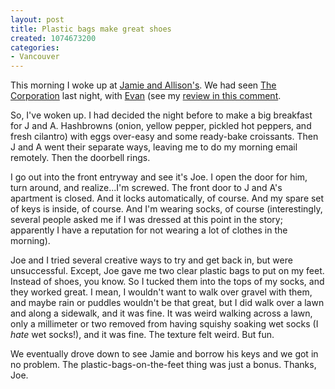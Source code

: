 ```yaml
--- 
layout: post
title: Plastic bags make great shoes
created: 1074673200
categories: 
- Vancouver
---
```

<p>This morning I woke up at <a href="http://jamie.bmannconsulting.com" title="Jamie Molloy and Allison Mitchell Photo Gallery">Jamie and Allison's</a>. We had seen <a href="http://www.bmannconsulting.com/node/view/802">The Corporation</a> last night, with <a href="http://home.justwerks.com" title="Evan Wise">Evan</a> (see my <a href="http://www.bmannconsulting.com/node/view/802#1422" title="Review of 'The Corporation'">review in this comment</a>.</p>
<!--break-->
<p>So, I've woken up. I had decided the night before to make a big breakfast for J and A. Hashbrowns (onion, yellow pepper, pickled hot peppers, and fresh cilantro) with eggs over-easy and some ready-bake croissants. Then J and A went their separate ways, leaving me to do my morning email remotely. Then the doorbell rings.</p>

<p>I go out into the front entryway and see it's Joe. I open the door for him, turn around, and realize...I'm screwed. The front door to J and A's apartment is closed. And it locks automatically, of course. And my spare set of keys is inside, of course. And I'm wearing socks, of course (interestingly, several people asked me if I was dressed at this point in the story; apparently I have a reputation for not wearing a lot of clothes in the morning).</p>

<p>Joe and I tried several creative ways to try and get back in, but were unsuccessful. Except, Joe gave me two clear plastic bags to put on my feet. Instead of shoes, you know. So I tucked them into the tops of my socks, and they worked great. I mean, I wouldn't want to walk over gravel with them, and maybe rain or puddles wouldn't be that great, but I did walk over a lawn and along a sidewalk, and it was fine. It was weird walking across a lawn, only a millimeter or two removed from having squishy soaking wet socks (I <em>hate</em> wet socks!), and it was fine. The texture felt weird. But fun.</p>

<p>We eventually drove down to see Jamie and borrow his keys and we got in no problem. The plastic-bags-on-the-feet thing was just a bonus. Thanks, Joe.</p>
